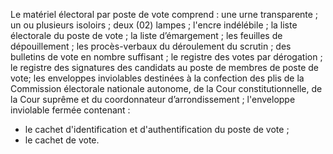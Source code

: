 Le matériel électoral par poste de vote comprend :
une urne transparente ;
un ou plusieurs isoloirs ;
deux (02) lampes ;
l'encre indélébile ;
la liste électorale du poste de vote ;
la liste d’émargement ;
les feuilles de dépouillement ;
les procès-verbaux du déroulement du scrutin ;
des bulletins de vote en nombre suffisant ;
le registre des votes par dérogation ;
le registre des signatures des candidats au poste de membres de poste de vote;
les enveloppes inviolables destinées à la confection des plis de la Commission électorale nationale autonome, de la Cour constitutionnelle, de la Cour suprême et du coordonnateur d’arrondissement ;
l'enveloppe inviolable fermée contenant :
- le cachet d'identification et d'authentification du poste de vote ;
- le cachet de vote.